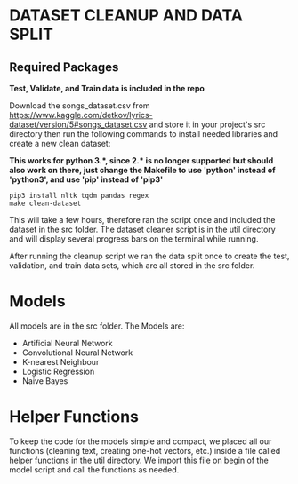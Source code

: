 # DATASET CLEANUP AND DATA SPLIT
## Required Packages

**Test, Validate, and Train data is included in the repo**

Download the songs_dataset.csv from https://www.kaggle.com/detkov/lyrics-dataset/version/5#songs_dataset.csv and store it in your project's src directory then run the
following commands to install needed libraries and create a new clean dataset:

**This works for python 3.\*, since 2.\* is no longer supported but should also work on there, just change the Makefile to use 'python' instead of 'python3', and use 'pip' instead of 'pip3'**

```console
pip3 install nltk tqdm pandas regex
make clean-dataset
```

This will take a few hours, therefore ran the script once and included the dataset in the src folder.
The dataset cleaner script is in the util directory and will display several progress bars on the terminal while running.

After running the cleanup script we ran the data split once to create the test, validation, and train data sets, which are all stored in the src folder.

# Models
All models are in the src folder. The Models are:

* Artificial Neural Network
* Convolutional Neural Network
* K-nearest Neighbour
* Logistic Regression
* Naive Bayes


# Helper Functions
To keep the code for the models simple and compact, we placed all our functions (cleaning text, creating one-hot vectors, etc.)
inside a file called helper functions in the util directory. We import this file on begin of the model script and call the functions as
needed.